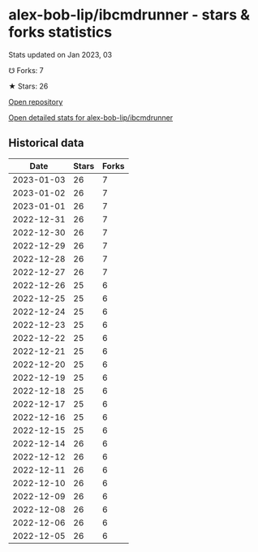 # alex-bob-lip/ibcmdrunner - stars & forks statistics

Stats updated on Jan 2023, 03

☋ Forks: 7

★ Stars: 26

[Open repository](https://github.com/alex-bob-lip/ibcmdrunner)

[Open detailed stats for alex-bob-lip/ibcmdrunner](https://reviewgithub.com/rep/alex-bob-lip/ibcmdrunner)

## Historical data
| Date | Stars | Forks |
|------|-------|-------|
| 2023-01-03 | 26 | 7 | 
| 2023-01-02 | 26 | 7 | 
| 2023-01-01 | 26 | 7 | 
| 2022-12-31 | 26 | 7 | 
| 2022-12-30 | 26 | 7 | 
| 2022-12-29 | 26 | 7 | 
| 2022-12-28 | 26 | 7 | 
| 2022-12-27 | 26 | 7 | 
| 2022-12-26 | 25 | 6 | 
| 2022-12-25 | 25 | 6 | 
| 2022-12-24 | 25 | 6 | 
| 2022-12-23 | 25 | 6 | 
| 2022-12-22 | 25 | 6 | 
| 2022-12-21 | 25 | 6 | 
| 2022-12-20 | 25 | 6 | 
| 2022-12-19 | 25 | 6 | 
| 2022-12-18 | 25 | 6 | 
| 2022-12-17 | 25 | 6 | 
| 2022-12-16 | 25 | 6 | 
| 2022-12-15 | 25 | 6 | 
| 2022-12-14 | 26 | 6 | 
| 2022-12-12 | 26 | 6 | 
| 2022-12-11 | 26 | 6 | 
| 2022-12-10 | 26 | 6 | 
| 2022-12-09 | 26 | 6 | 
| 2022-12-08 | 26 | 6 | 
| 2022-12-06 | 26 | 6 | 
| 2022-12-05 | 26 | 6 | 

